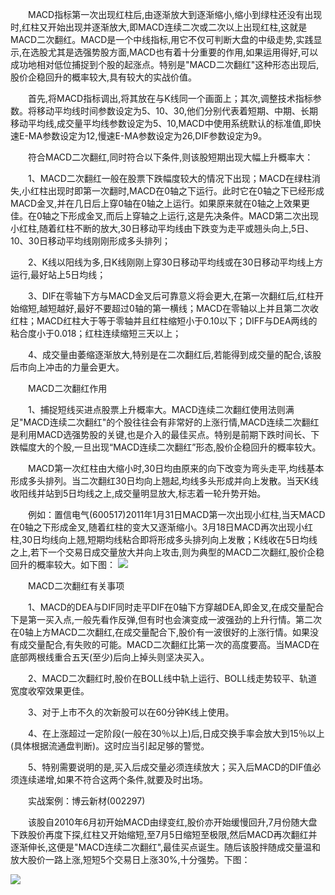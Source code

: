 　　MACD指标第一次出现红柱后,由逐渐放大到逐渐缩小,缩小到绿柱还没有出现时,红柱又开始出现并逐渐放大,即MACD连续二次或二次以上出现红柱,这就是MACD二次翻红。MACD是一个中线指标,用它不仅可判断大盘的中级走势,实践显示,在选股尤其是选强势股方面,MACD也有着十分重要的作用,如果运用得好,可以成功地相对低位捕捉到个股的起涨点。特别是"MACD二次翻红"这种形态出现后,股价企稳回升的概率较大,具有较大的实战价值。

　　首先,将MACD指标调出,将其放在与K线同一个画面上；其次,调整技术指标参数。将移动平均线时间参数设定为5、10、30,他们分别代表着短期、中期、长期移动平均线,成交量平均线参数设定为5、10,MACD中使用系统默认的标准值,即快速E-MA参数设定为12,慢速E-MA参数设定为26,DIF参数设定为9。

　　符合MACD二次翻红,同时符合以下条件,则该股短期出现大幅上升概率大：

　　1、MACD二次翻红一般在股票下跌幅度较大的情况下出现；MACD在绿柱消失,小红柱出现时即第一次翻时,MACD在0轴之下运行。此时它在0轴之下已经形成MACD金叉,并在几日后上穿0轴在0轴之上运行。如果原来就在0轴之上效果更佳。在0轴之下形成金叉,而后上穿轴之上运行,这是先决条件。MACD第二次出现小红柱,随着红柱不断的放大,30日移动平均线由下跌变为走平或翘头向上,5日、10、30日移动平均线刚刚形成多头排列；

　　2、K线以阳线为多,日K线刚刚上穿30日移动平均线或在30日移动平均线上方运行,最好站上5日均线；

　　3、DIF在零轴下方与MACD金叉后可靠意义将会更大,在第一次翻红后,红柱开始缩短,越短越好,最好不要超过0轴的第一横线；MACD在零轴以上并且第二次收红柱；MACD红柱大于等于零轴并且红柱缩短小于0.10以下；DIFF与DEA两线的粘合度小于0.018；红柱连续缩短三天以上；

　　4、成交量由萎缩逐渐放大,特别是在二次翻红后,若能得到成交量的配合,该股后市向上冲击的力量会更大。

　　MACD二次翻红作用

　　1、捕捉短线买进点股票上升概率大。MACD连续二次翻红使用法则满足"MACD连续二次翻红"的个股往往会有非常好的上涨行情,MACD连续二次翻红是利用MACD选强势股的关键,也是介入的最佳买点。特别是前期下跌时间长、下跌幅度大的个股,一旦出现“MACD连续二次翻红”形态,股价企稳回升的概率较大。

　　MACD第一次红柱由大缩小时,30日均由原来的向下改变为弯头走平,均线基本形成多头排列。当二次翻红30日均向上翘起,均线多头形成并向上发散。当天K线收阳线并站到5日均线之上,成交量明显放大,标志着一轮升势开始。

　　例如：置信电气(600517)2011年1月31日MACD第一次出现小红柱,当天MACD在0轴之下形成金叉,随着红柱的变大又逐渐缩小。3月18日MACD再次出现小红柱,30日均线向上翘,短期均线粘合即将形成多头排列向上发散；K线收在5日均线之上,若下一个交易日成交量放大并向上攻击,则为典型的MACD二次翻红,股价企稳回升的概率较大。如下图：
![](http://www.net767.com/gupiao/UploadFiles_2010/201401/2014010913204715.gif)


　　MACD二次翻红有关事项

　　1、MACD的DEA与DIF同时走平DIF在0轴下方穿越DEA,即金叉,在成交量配合下是第一买入点,一般先看作反弹,但有时也会演变成一波强劲的上升行情。第二次在0轴上方MACD二次翻红,在成交量配合下,股价有一波很好的上涨行情。如果没有成交量配合,有失败的可能。MACD二次翻红比第一次的高度要高。当MACD在底部两根线重合五天(至少)后向上掉头则坚决买入。

　　2、MACD二次翻红时,股价在BOLL线中轨上运行、BOLL线走势较平、轨道宽度收窄效果更佳。

　　3、对于上市不久的次新股可以在60分钟K线上使用。

　　4、在上涨超过一定阶段(一般在30％以上)后,日成交换手率会放大到15％以上(具体根据流通盘判断)。这时应当引起足够的警觉。

　　5、特别需要说明的是,买入后成交量必须连续放大；买入后MACD的DIF值必须连续递增,如果不符合这两个条件,就要及时出场。

　　实战案例：博云新材(002297)

　　该股自2010年6月初开始MACD由绿变红,股价亦开始缓慢回升,7月份随大盘下跌股价再度下探,红柱又开始缩短,至7月5日缩短至极限,然后MACD再次翻红并逐渐伸长,这便是"MACD连续二次翻红",最佳买点诞生。随后该股拌随成交量温和放大股价一路上涨,短短5个交易日上涨30%,十分强势。下图：

![](http://www.net767.com/gupiao/UploadFiles_2010/201401/2014010913220045.gif)
